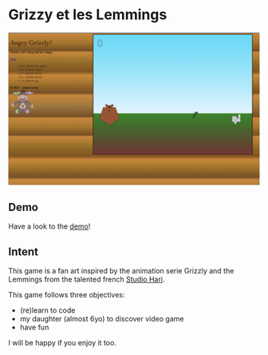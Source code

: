 # Grizzy et les Lemmings

![screenshot](https://github.com/leroyj/grizzly/blob/main/src/assets/screenshot.png?raw=true)


## Demo

Have a look to the [demo](http://grizzly.djoo.org/)!
## Intent

This game is a fan art inspired by the animation serie Grizzly and the Lemmings from the talented french [Studio Hari](https://www.studiohari.com/).

This game follows three objectives:

* (re)learn to code
* my daughter (almost 6yo) to discover video game
* have fun

I will be happy if you enjoy it too.
